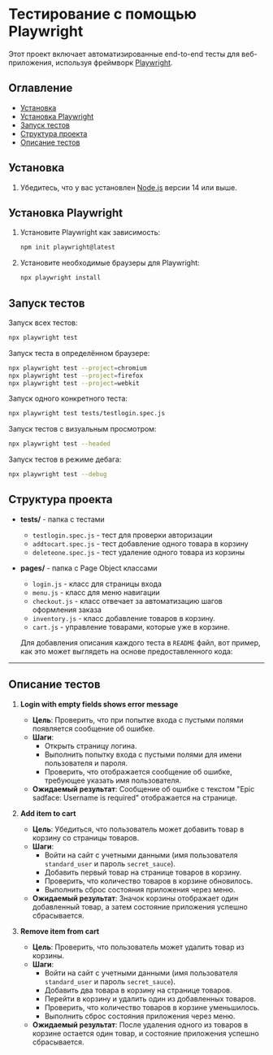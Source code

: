 # Тестирование с помощью Playwright

Этот проект включает автоматизированные end-to-end тесты для веб-приложения, используя фреймворк [Playwright](https://playwright.dev/).

## Оглавление
- [Установка](#установка)
- [Установка Playwright](#установка-playwright)
- [Запуск тестов](#запуск-тестов)
- [Структура проекта](#структура-проекта)
- [Описание тестов](#описание-тестов)

## Установка

1. Убедитесь, что у вас установлен [Node.js](https://nodejs.org/) версии 14 или выше.

## Установка Playwright

1. Установите Playwright как зависимость:
   ```bash
   npm init playwright@latest
   ```
2. Установите необходимые браузеры для Playwright:
   ```bash
   npx playwright install
   ```

## Запуск тестов

Запуск всех тестов:
```bash
npx playwright test
```

Запуск теста в определённом браузере:
```bash
npx playwright test --project=chromium
npx playwright test --project=firefox
npx playwright test --project=webkit
```

Запуск одного конкретного теста:
```bash
npx playwright test tests/testlogin.spec.js
```

Запуск тестов с визуальным просмотром:
```bash
npx playwright test --headed
```

Запуск тестов в режиме дебага:
```bash
npx playwright test --debug
```

## Структура проекта

- **tests/** - папка с тестами
  - `testlogin.spec.js` - тест для проверки авторизации
  - `addtocart.spec.js` - тест добавление одного товара в корзину
  - `deleteone.spec.js` - тест удаление одного товара из корзины
- **pages/** - папка с Page Object классами
  - `login.js` - класс для страницы входа
  - `menu.js` - класс для меню навигации
  - `checkout.js` - класс отвечает за автоматизацию шагов оформления заказа
  - `inventory.js` - класс добавление товаров в корзину.
  - `cart.js` -  управление товарами, которые уже в корзине.
 
  Для добавления описания каждого теста в `README` файл, вот пример, как это может выглядеть на основе предоставленного кода:

---

 ## Описание тестов

1. **Login with empty fields shows error message**
   - **Цель**: Проверить, что при попытке входа с пустыми полями появляется сообщение об ошибке.
   - **Шаги**: 
     - Открыть страницу логина.
     - Выполнить попытку входа с пустыми полями для имени пользователя и пароля.
     - Проверить, что отображается сообщение об ошибке, требующее указать имя пользователя.
   - **Ожидаемый результат**: Сообщение об ошибке с текстом "Epic sadface: Username is required" отображается на странице.

2. **Add item to cart**
   - **Цель**: Убедиться, что пользователь может добавить товар в корзину со страницы товаров.
   - **Шаги**:
     - Войти на сайт с учетными данными (имя пользователя `standard_user` и пароль `secret_sauce`).
     - Добавить первый товар на странице товаров в корзину.
     - Проверить, что количество товаров в корзине обновилось.
     - Выполнить сброс состояния приложения через меню.
   - **Ожидаемый результат**: Значок корзины отображает один добавленный товар, а затем состояние приложения успешно сбрасывается.

3. **Remove item from cart**
   - **Цель**: Проверить, что пользователь может удалить товар из корзины.
   - **Шаги**:
     - Войти на сайт с учетными данными (имя пользователя `standard_user` и пароль `secret_sauce`).
     - Добавить два товара в корзину на странице товаров.
     - Перейти в корзину и удалить один из добавленных товаров.
     - Проверить, что количество товаров в корзине уменьшилось.
     - Выполнить сброс состояния приложения через меню.
   - **Ожидаемый результат**: После удаления одного из товаров в корзине остается один товар, и состояние приложения успешно сбрасывается.